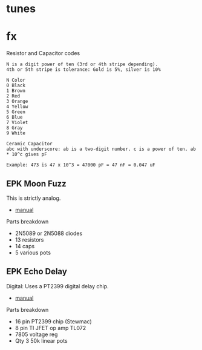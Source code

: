 # tunes

# fx

Resistor and Capacitor codes

```
N is a digit power of ten (3rd or 4th stripe depending).
4th or 5th stripe is tolerance: Gold is 5%, silver is 10%

N Color       
0 Black
1 Brown
2 Red
3 Orange
4 Yellow
5 Green
6 Blue
7 Violet
8 Gray
9 White

Ceramic Capacitor
abc with underscore: ab is a two-digit number. c is a power of ten. ab * 10^c gives pF

Example: 473 is 47 x 10^3 = 47000 pF = 47 nF = 0.047 uF
```
## EPK Moon Fuzz

This is strictly analog. 

* [manual](https://effectpedalkits.com/wp-content/uploads/manuals/moon-fuzz-kit-building-manual.pdf)

Parts breakdown

- 2N5089 or 2N5088 diodes
- 13 resistors
- 14 caps
- 5 various pots




## EPK Echo Delay

Digital: Uses a PT2399 digital delay chip. 

* [manual](https://effectpedalkits.com/wp-content/uploads/manuals/echo-delay-kit-building-manual.pdf)

Parts breakdown

- 16 pin PT2399 chip (Stewmac)
- 8 pin TI JFET op amp TL072
- 7805 voltage reg
- Qty 3 50k linear pots
